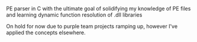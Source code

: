 PE parser in C with the ultimate goal of solidifying my knowledge of PE files and learning dynamic function resolution of .dll libraries

On hold for now due to purple team projects ramping up, however I've applied the concepts elsewhere.
